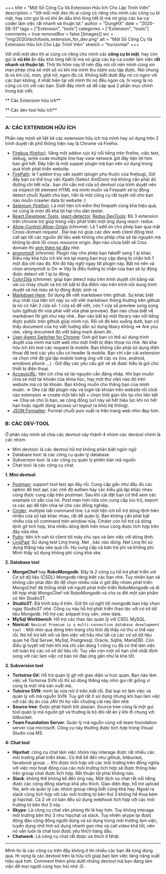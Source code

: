 +++
title = "Một Số Công Cụ Và Extension Hữu Ích Cho Lập Trình Viên"
description = "Với mỗi một dev thì ai cũng có riêng cho mình các công cụ bí mật, hay còn gọi là vũ khí ẩn dấu khó lòng tiết lộ mà nó giúp các ka-ca coder làm việc rất nhanh và thuận lợi."
author = "DungHX"
date = "2020-08-31"
tags = ["Extension", "tools"]
categories = ["Extension", "tools"]
comments = true
removeBlur = false
[[images]]
  src = "img/2020/tech/tools_extension_for_dev.png"
  alt = "Một Số Công Cụ Và Extension Hữu Ích Cho Lập Trình Viên"
  stretch = "horizontal"
+++


Với mỗi một dev thì ai cũng có riêng cho mình các **công cụ bí mật**, hay còn gọi là **vũ khí** ẩn dấu khó lòng tiết lộ mà nó giúp các ka-ca coder làm việc **rất nhanh và thuận lợi**. Thôi thì hôm nay lỡ nên đây nói rồi nên mình cũng xin mạn phép chia sẻ một số vũ khí mà mình thu lượm sưu tập được. Nói chung là vũ khí cùi, mòn, ghẻ nở, ngon đủ cả. Không biết dưới đây nó có ngon với các bạn không, ít nhất hiện tại với mình thì nó đều ngon cả, hi vọng là nó cũng có ích với các bạn. Dưới đây mình sẽ đề cập qua 2 phần mục chính trong bài viết:

   ** Các Extension hữu ích**

   ** Các dev tool hữu ích**


-----



### A: CÁC EXTENSION HỮU ÍCH

Phần này mình sẽ liệt kê các extension hữu ích mà mình hay sử dụng trên 2 trình duyệt rất phổ thông hiện nay là Chrome và Firefox.

* [Firebug (firefox)](http://www.techbeamers.com/use-firebug-and-firepath-in-firefox/): Vâng một addon cực kỹ nổi tiếng trên firefox, việc test, debug, write code multiple line hay view network giờ đây tiện lợi hơn bao giờ hết. Đây hẳn là một supper plugin mà bạn nên sử dụng trong quá trình phát triển website.
* [FirePath](http://toolsqa.com/selenium-webdriver/xpath-firebug-firepath/): là 1 addon truy vấn xpath (plugin phụ thuộc của firebug), Giờ đây bạn có thể truy vấn Xpath (Select XmlDom) mà không cần phải dò đường chi tiết nữa.. bạn chỉ cần mở cửa sổ devtool của trình duyệt nên và inspect tới element HTML mà mình muốn và Firepath sẽ tự động detect chuỗi Xpath cho bạn, hẳn là một công cụ rất tuyệt vời cho bạn nào muốn crawler data từ website :)
* [ Selenium (firefox)](https://www.guru99.com/install-selenuim-ide.html): Là một tiện ích kiểm thử firepath cũng khá hiệu quả, nó cũng là món đồ khá lợi hại cho dân tester.
* [React Developer Tools](https://chrome.google.com/webstore/detail/react-developer-tools/fmkadmapgofadopljbjfkapdkoienihi?utm_source=chrome-app-launcher-info-dialog), [react-detector](https://chrome.google.com/webstore/detail/react-detector/jaaklebbenondhkanegppccanebkdjlh?utm_source=chrome-app-launcher-info-dialog), [Redux DevTools](https://chrome.google.com/webstore/detail/redux-devtools/lmhkpmbekcpmknklioeibfkpmmfibljd?utm_source=chrome-app-launcher-info-dialog): Bộ 3 extension trên chrome trợ giúp trong việc phát triên một ứng dụng react- redux.
* [Allow-Control-Allow-Origin](https://chrome.google.com/webstore/detail/allow-control-allow-origi/nlfbmbojpeacfghkpbjhddihlkkiljbi?utm_source=chrome-app-launcher-info-dialog) (chrome): Là 1 add on cho phép bạn qua mặt Cross-domain request . Đại loại nó giúp các dev web client động test call api tới các nguồn dữ liệu web không cho phép chia sẻ tài nguyên mà không bị dính lỗi cross resource origin. Bạn nào chưa biết về Cros domain thì [xem thêm tại đây](https://toithacmac.wordpress.com/2016/03/30/cross-domain-request-trong-javascript-la-gi/) nhé.
* [ anonymoX](https://chrome.google.com/webstore/detail/anonymox/icpklikeghomkemdellmmkoifgfbakio?utm_source=chrome-app-launcher-info-dialog) (chrome): Plugin này cho phép bạn fakeIP sang 1 ip khác. Điều này khá hữu ích khi mà tại mạng bạn truy cập đang bị chặn bởi 1 một địa chỉ nào đó. Khi đó hãy nghĩ ngay tới plugin này. Bật nó nên và chọn anonymoX is On => Vậy là điều hướng bị chặn của bạn sẽ tự động được detect với 1 ip tự động.
* [ ColorZilla](https://chrome.google.com/webstore/detail/colorzilla/bhlhnicpbhignbdhedgjhgdocnmhomnp?utm_source=chrome-app-launcher-info-dialog) (chrome): giúp bạn detect màu trên trình duyệt chỉ bằng vài vài cú nháy chuột và trỏ tới bất kì đia điểm nào trên trình nội dung trình duyệt và mã màu sẽ tự động được sinh ra
* [Markdown Here](https://chrome.google.com/webstore/detail/markdown-here/elifhakcjgalahccnjkneoccemfahfoa?utm_source=chrome-app-launcher-info-dialog): Sử dụng để viết markdown trên github. Sự khác biệt duy nhất của tiện ích này so với viết markdown thông thường trên github là nó có hẳn 2 cửa sổ: 1 cửa sổ để viết, còn 1 cửa sổ preview song song luôn  (github thì vừa phải viết vừa phải preview). Bạn nào chưa biết về markdown thì giờ như này nhé.. Bạn vào bất kỳ một library nào nổi tiếng được public trên github giúp mình coi. Rồi vô đó kéo xuống dưới, bạn có thấy document của họ viết hướng dẫn sử dụng libary không ==> Are you oke, vâng document đó viết bằng mark down đó .
* [User-Agent Switcher for Chrome](https://chrome.google.com/webstore/detail/user-agent-switcher-for-c/djflhoibgkdhkhhcedjiklpkjnoahfmg?utm_source=chrome-app-launcher-info-dialog): Ooh giờ bạn có thể sử dụng trình duyệt của mình mà lướt web như một thiết bị điện thoại rùi nhé. Nó khá hữu ích khi test các request là mobile. Bạn không cần phải sử dụng điện thoại để test các yêu cầu có header là mobile. Bạn chỉ cần cài extension và chọn chế độ giả lập mobile tương ứng với các os (ios, android, windows phone ...) . Giờ đây các yêu cầu gửi về sẽ được hiểu là gửi cho thiết bị điện thoại.
* [ AccessURL](https://addons.mozilla.org/en-US/android/addon/access-url/): tiện ích chia sẻ tài nguyên cần đăng nhập. Khi bạn muốn chia sẻ một tài khoản của khóa học, hay một thư viện nào đó trên website mà có tài khoản. Bạn không muốn cho thằng bạn của mình mượn. => Oke cài đặt plugin này và login tài khoản trên website rồi click vào extension => create một liên kết + chọn thời gian tồn tại cho liên kết ==> Chia sẻ cho lũ bạn, ae cộng đồng  (url này sẽ hết hiệu lực khi nó hết hạn hoặc người dùng access url logout ra khỏi hệ thống).
* [JSON Formatter](https://chrome.google.com/webstore/detail/json-formatter/bcjindcccaagfpapjjmafapmmgkkhgoa?utm_source=chrome-app-launcher-info-dialog): Format chuỗi json xuất ra trên trang web nhìn đẹp hơn.


### B: CÁC DEV-TOOL


Ở phân này mình sẽ chia các devtool này thành 4 nhóm các devtool chính là các nhóm


* Mini devtool: là các devtool hỗ trợ không phân biệt ngôn ngữ
* Database tool: là các công cụ quản lý database
* Subversion tool: là các công cụ quản lý phiên bản mã nguồn
* Chat tool: là các công cụ chat.


**1. Mini devtool**

* [Postman](https://chrome.google.com/webstore/detail/postman/fhbjgbiflinjbdggehcddcbncdddomop): support tool test api đây rồi. Cung cấp gần như đầy đủ các option để test api, các chế độ authen hay các kiểu giả lập khác nhau cũng được cung cấp trên postman. Sau khi cài đặt bạn có thể xem các example có sẵn của nó. Post man hơn nữa còn cung cấp lưu trữ, export ra các api để tiện chia sẻ cho các đồng nghiệp.
* [Cmder](http://cmder.net/): multiple tab command line: Là một tiện ích hỗ trợ dòng lệnh trên nhiều cửa số tab khác nhau, rất dễ quản lý. Bạn không cần phải bật nhiều cửa sổ command trên window nữa, Cmder còn hỗ trợ cả dòng lệnh git tích hợp, khá nhiều dòng lệnh trên linux cũng được tích hợp trên đây nữa nhé.
* [ Putty](https://www.putty.org/): tiên ích ssh từ client tới máy chủ vps và làm việc với dòng lệnh.
* [ LinqPad](https://www.linqpad.net/): Sử dụng test Linq trong .Net , bác nào dùng .Net Linq thì sử dụng thằng này oke quá rồi. Họ cung cấp cả bản trả phi và không phí. Mình thấy sử dụng không phí cũng khá oke.

**2. Database tool**

* **MongoChef** hay **RoboMongodb**: Đây là 2 công cụ hỗ trợ phát triển vơi Cơ sở dữ liệu (CSDL) Mongodb riêng biêt các bạn nhé. Tuy nhiên bạn sẽ không cần phải đăn đó để chọn nhiều nữa vì giờ đây nhóm phát triển MongoChef đã thống nhất với người phát triển triển RoboMongodb và đi tới hợp nhật MongoChef với RoboMongodb và cho ra đời một sản phẩm có tên Studio3T.
* **Studio3T**: Đã trình bày ở trên. Giờ thì cứ nghĩ tới mongodb bạn hãy chọn ngay Studio3T nhé. Công cụ này hỗ trợ phát triển thao tác với cơ sở dữ liệu Mongodb. Hỗ trợ các snippet truy vấn, view data.
* **MySql Workbench**: Hỗ trợ các thao tác quản lý với CSDL MySQL.
* **Navicat**: `Navicat Premium is a multi-connection database development tool `: Mới nhìn qua dòng trên trang chủ thôi đã thấy nó thú vị thế nào rồi. Nó hỗ trợ kết nối và làm việc với hầu như tất cả các cơ sở dữ liệu quan hệ (Sql Server, MySql, Postgresql, Oracle, Sqlite, MariaDB). Còn điều gì tuyệt vời hơn khi mà chỉ cần dùng 1 công cụ đã có thể làm việc với toàn bộ các cơ sở dữ liệu rồi. Tuy vẫn còn một số hạn chế nhất định song với các làm việc cơ bản nó đáp ứng gần như là khá tốt.


 **3. Subversion tool**

*  **Tortoirse Git**: Hỗ trợ quản lý git với giao diện ui trực quan. Bạn nào làm việc về Tortoirse SVN rồi thì sử dùng thằng này nhìn gui rất giống vì cùng là một nhà sản xuất mà.
*  **Tutoirse SVN**: mình lại vừa nói ở trên mất rồi. Đại loại nó làm việc và quản lý với mã nguỗn SVN. Tuy giờ rất ít sử dụng nhưng khi bạn làm việc với các dự án của JAV thì họ vẫn chuộng cái này lắm nhé.
*  **Source tree**: Được phát hành bởi alasian. Source tree cũng là một gui tool quản lý mã nguồn git và thường là bộ đôi rất ăn ý khi đi chung với bitbucket.
*  **Team Foundation Server**: Quản lý mã nguỗn cùng với team foundation server của microsoft. Công cụ này thường được tích hợp trong Visual Studio của MS.

**4: Chat tool**

* **Hipchat**: công cụ chat làm việc nhóm này interage được rất nhiều các môi trường phát triển khác. Có thể kế đến như github, bitbucket, facebook group ... Khi được tích hợp với các môi trường trên đồng nghĩa với việc mọi hoạt động của các môi trường tích hợp sẽ được thông báo trên group chat được tích hợp. Rất thuận lợi phải không nào.
* **Slack**: không thể không kể đến ông này. Một dịch vụ chat rất nổi tiếng được các cộng đồng startup khá yêu thích. Giao diện đẹp, hỗ trợ upload file, ảnh và quản lý các nhóm group riêng biết cũng khá hay. Ngoài ra slack cũng tích hợp với các môi trường từ bên thứ 3 không hề thua kém gì hipchat. Cả 2 về cơ bản đều sử dụng webhook tích hợp với các môi trường từ bên thứ 3 này .
* **Skype**: Là công cụ chat văn phòng thì là hay hơn. Tuy không interage môi trường bên thứ 3 như hipchat và slack. Tuy nhiên skype lại được đông đảo cộng đồng người dùng và sử dụng trong môi trường làm việc, tuyển dụng nhớ tính sử dụng nhanh gọn nhẹ và call video khá tốt, nên nó vẫn luôn là chat tool được yêu thích hàng đầu.
* **Chatwork**: Là công cụ chat rất được ưa thích ở Nhật.



-----



Mình tin là các công cụ trên đây không ít thì nhiều các bạn đã từng dùng qua. Hi vọng là các devtool trên là hữu ích giúp bạn làm việc tăng năng xuất hiệu quả hơn. Comment thêm phía dưới những devtool mà bạn đang làm việc để mọi người cùng học hỏi nhé :D.
